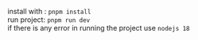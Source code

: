 install with : `pnpm install` <br/> 
run project: `pnpm run dev` <br/> 
if there is any error in running the project use `nodejs 18`
